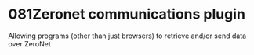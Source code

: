 # 081Zeronet communications plugin
Allowing programs (other than just browsers) to retrieve and/or send data over ZeroNet
